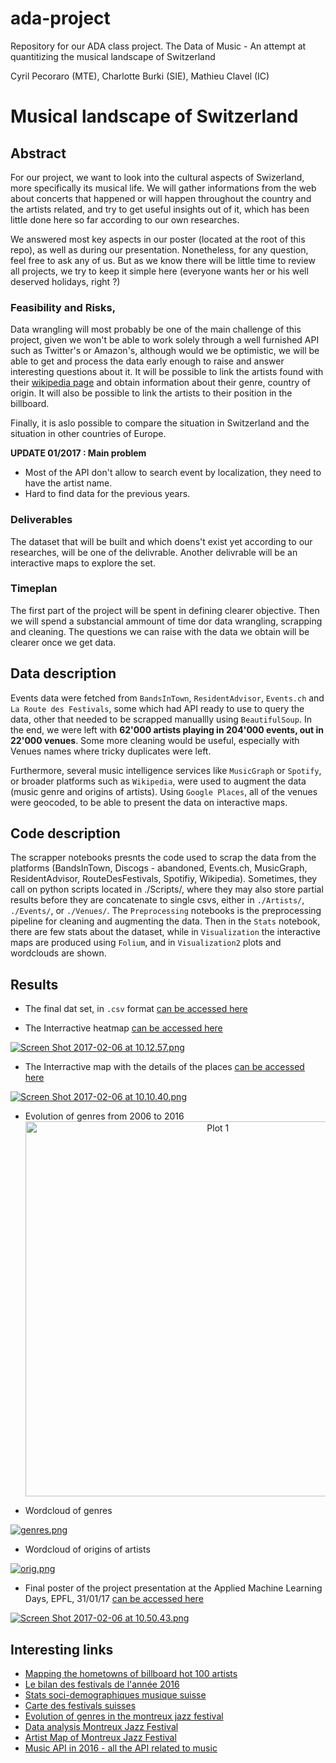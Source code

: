 # ada-project
Repository for our ADA class project.
The Data of Music - An attempt at quantitizing the musical landscape of Switzerland

Cyril Pecoraro (MTE), Charlotte Burki (SIE), Mathieu Clavel (IC)

# Musical landscape of Switzerland

## Abstract
For our project, we want to look into the cultural aspects of Swizerland, more specifically its musical life. We will gather informations from the web about concerts that happened or will happen throughout the country and the artists related, and try to get useful insights out of it, which has been little done here so far according to our own researches.

We answered most key aspects in our poster (located at the root of this repo), as well as during our presentation. Nonetheless, for any question, feel free to ask any of us. But as we know there will be little time to review all projects, we try to keep it simple here (everyone wants her or his well deserved holidays, right ?)

### Feasibility and Risks, 
Data wrangling will most probably be one of the main challenge of this project, given we won't be able to work solely through a well furnished API such as Twitter's or Amazon's, although would we be optimistic, we will be able to get and process the data early enough to raise and answer interesting questions about it.
It will be possible to link the artists found with their [wikipedia page](https://www.wikipedia.org) and obtain information about their genre, country of origin.
It will also be possible to link the artists to their position in the billboard.

Finally, it is aslo possible to compare the situation in Switzerland and the situation in other countries of Europe.

**UPDATE 01/2017 : Main problem**
- Most of the API don't allow to search event by localization, they need to have the artist name.
- Hard to find data for the previous years.

### Deliverables
The dataset that will be built and which doens't exist yet according to our researches, will be one of the delivrable.
Another delivrable will be an interactive maps to explore the set.

### Timeplan
The first part of the project will be spent in defining clearer objective. Then we will spend a substancial ammount of time dor data wrangling, scrapping and cleaning. The questions we can raise with the data we obtain will be clearer once we get data.


## Data description 

Events data were fetched from `BandsInTown`, `ResidentAdvisor`, `Events.ch` and `La Route des Festivals`, some which had API ready to use to query the data, other that needed to be scrapped manuallly using `BeautifulSoup`. In the end, we were left with **62'000 artists playing in 204'000 events, out in 22'000 venues**. Some more cleaning would be useful, especially with Venues names where tricky duplicates were left.

Furthermore, several music intelligence services like `MusicGraph` or `Spotify`, or broader platforms such as `Wikipedia`, were used to augment the data (music genre and origins of artists). Using `Google Places`, all of the venues were geocoded, to be able to present the data on interactive maps.

## Code description

The scrapper notebooks presnts the code used to scrap the data from the platforms (BandsInTown, Discogs - abandoned, Events.ch, MusicGraph, ResidentAdvisor, RouteDesFestivals, Spotifiy, Wikipedia). Sometimes, they call on python scripts located in ./Scripts/, where they may also store partial results before they are concatenate to single csvs, either in `./Artists/`, `./Events/`, or `./Venues/`. The `Preprocessing` notebooks is the preprocessing pipeline for cleaning and augmenting the data. Then in the `Stats` notebook, there are few stats about the dataset, while in `Visualization` the interactive maps are produced using `Folium`, and in `Visualization2` plots and wordclouds are shown.

## Results


* The final dat set, in `.csv` format [can be accessed here](https://github.com/sareban/ada-project/blob/master/FinalResults/total_eventsFinal.csv)

* The Interractive heatmap [can be accessed here](http://nbviewer.jupyter.org/github/sareban/ada-project/blob/master/FinalResults/heatmap_swissmusic.html)

[![Screen Shot 2017-02-06 at 10.12.57.png](https://s24.postimg.org/m3ngro1jp/Screen_Shot_2017_02_06_at_10_12_57.png)](http://nbviewer.jupyter.org/github/sareban/ada-project/blob/master/FinalResults/heatmap_swissmusic.html)

* The Interractive map with the details of the places [can be accessed here](http://nbviewer.jupyter.org/github/sareban/ada-project/blob/master/FinalResults/detailedmap_swissmusic.html)

[![Screen Shot 2017-02-06 at 10.10.40.png](https://s29.postimg.org/mi1ssoe3r/Screen_Shot_2017_02_06_at_10_10_40.png)](http://nbviewer.jupyter.org/github/sareban/ada-project/blob/master/FinalResults/detailedmap_swissmusic.html)

* Evolution of genres from 2006 to 2016
<a href="https://plot.ly/~cyril.pecoraro/1/" target="_blank" title="Plot 1" style="display: block; text-align: center;"><img src="https://plot.ly/~cyril.pecoraro/1.png" alt="Plot 1" style="max-width: 100%;width: 600px;"  width="600" onerror="this.onerror=null;this.src='https://plot.ly/404.png';" /></a>
<script data-plotly="cyril.pecoraro:1"  src="https://plot.ly/embed.js" async></script>


* Wordcloud of genres

[![genres.png](https://s28.postimg.org/iy6ryv9ul/genres.png)](https://postimg.org/image/uajdgnijd/)

* Wordcloud of origins of artists

[![orig.png](https://s27.postimg.org/mek3y958z/orig.png)](https://postimg.org/image/ch9356xn3/)

* Final poster of the project presentation at the Applied Machine Learning Days, EPFL, 31/01/17 [can be accessed here](https://github.com/sareban/ada-project/blob/master/poster%20ada.jpg)

[![Screen Shot 2017-02-06 at 10.50.43.png](https://s24.postimg.org/bl0fg8p1x/Screen_Shot_2017_02_06_at_10_50_43.png)](http://nbviewer.jupyter.org/github/sareban/ada-project/blob/master/poster%20ada.jpg)


## Interesting links
- [Mapping the hometowns of billboard hot 100 artists](http://thedataface.com/mapping-the-hometowns-of-billboard-hot-100-artsts/)
- [Le bilan des festivals de l'année 2016](http://www.touslesfestivals.com/actualites/le-bilan-des-festivals-de-lannee-2016-121216)
- [Stats soci-demographiques musique suisse](https://www.bfs.admin.ch/bfs/fr/home/statistiques/culture-medias-societe-information-sport.assetdetail.282381.html)
- [Carte des festivals suisses](https://www.festigo.ch/#!/fr/festimap/all)
- [Evolution of genres in the montreux jazz festival](http://kirellbenzi.com/blog/evolution-of-genres-in-the-montreux-jazz-festival/)
- [Data analysis Montreux Jazz Festival](http://kirellbenzi.com/blog/hello-montreux-jazz-festival/)
- [Artist Map of Montreux Jazz Festival](http://kirellbenzi.com/blog/montreux-jazz-festival-artists-map/)
- [Music API in 2016 - all the API related to music](https://www.acrcloud.com/blog/music-apis-the-list-of-2016)
